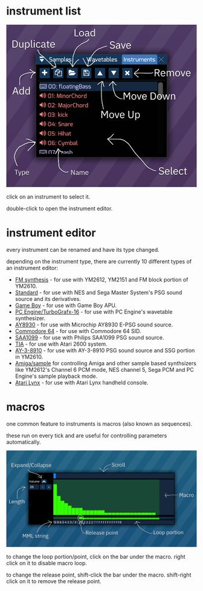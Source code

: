 # instrument list

![instrument list](list.png)

click on an instrument to select it.

double-click to open the instrument editor.

# instrument editor

every instrument can be renamed and have its type changed.

depending on the instrument type, there are currently 10 different types of an instrument editor:

- [FM synthesis](fm.md) - for use with YM2612, YM2151 and FM block portion of YM2610.
- [Standard](standard.md) - for use with NES and Sega Master System's PSG sound source and its derivatives. 
- [Game Boy](game-boy.md) - for use with Game Boy APU.
- [PC Engine/TurboGrafx-16](pce.md) - for use with PC Engine's wavetable synthesizer.
- [AY8930](8930.md) - for use with Microchip AY8930 E-PSG sound source.
- [Commodore 64](c64.md) - for use with Commodore 64 SID.
- [SAA1099](saa.md) - for use with Philips SAA1099 PSG sound source.
- [TIA](tia.md) - for use with Atari 2600 system.
- [AY-3-8910](ay8910.md) - for use with AY-3-8910 PSG sound source and SSG portion in YM2610.
- [Amiga/sample](amiga.md) for controlling Amiga and other sample based synthsizers like YM2612's Channel 6 PCM mode, NES channel 5, Sega PCM and PC Engine's sample playback mode.
- [Atari Lynx](lynx.md) - for use with Atari Lynx handheld console. 

# macros

one common feature to instruments is macros (also known as sequences).

these run on every tick and are useful for controlling parameters automatically.

![macro view](macro.png)

to change the loop portion/point, click on the bar under the macro.
right click on it to disable macro loop.

to change the release point, shift-click the bar under the macro.
shift-right click on it to remove the release point.
